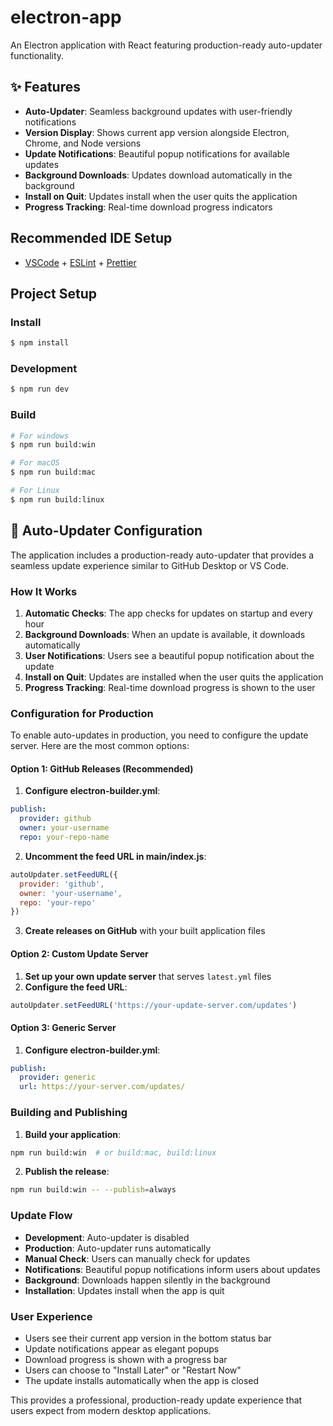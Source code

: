 # electron-app

An Electron application with React featuring production-ready auto-updater functionality.

## ✨ Features

- **Auto-Updater**: Seamless background updates with user-friendly notifications
- **Version Display**: Shows current app version alongside Electron, Chrome, and Node versions
- **Update Notifications**: Beautiful popup notifications for available updates
- **Background Downloads**: Updates download automatically in the background
- **Install on Quit**: Updates install when the user quits the application
- **Progress Tracking**: Real-time download progress indicators

## Recommended IDE Setup

- [VSCode](https://code.visualstudio.com/) + [ESLint](https://marketplace.visualstudio.com/items?itemName=dbaeumer.vscode-eslint) + [Prettier](https://marketplace.visualstudio.com/items?itemName=esbenp.prettier-vscode)

## Project Setup

### Install

```bash
$ npm install
```

### Development

```bash
$ npm run dev
```

### Build

```bash
# For windows
$ npm run build:win

# For macOS
$ npm run build:mac

# For Linux
$ npm run build:linux
```

## 🚀 Auto-Updater Configuration

The application includes a production-ready auto-updater that provides a seamless update experience similar to GitHub Desktop or VS Code.

### How It Works

1. **Automatic Checks**: The app checks for updates on startup and every hour
2. **Background Downloads**: When an update is available, it downloads automatically
3. **User Notifications**: Users see a beautiful popup notification about the update
4. **Install on Quit**: Updates are installed when the user quits the application
5. **Progress Tracking**: Real-time download progress is shown to the user

### Configuration for Production

To enable auto-updates in production, you need to configure the update server. Here are the most common options:

#### Option 1: GitHub Releases (Recommended)

1. **Configure electron-builder.yml**:

```yaml
publish:
  provider: github
  owner: your-username
  repo: your-repo-name
```

2. **Uncomment the feed URL in main/index.js**:

```javascript
autoUpdater.setFeedURL({
  provider: 'github',
  owner: 'your-username',
  repo: 'your-repo'
})
```

3. **Create releases on GitHub** with your built application files

#### Option 2: Custom Update Server

1. **Set up your own update server** that serves `latest.yml` files
2. **Configure the feed URL**:

```javascript
autoUpdater.setFeedURL('https://your-update-server.com/updates')
```

#### Option 3: Generic Server

1. **Configure electron-builder.yml**:

```yaml
publish:
  provider: generic
  url: https://your-server.com/updates/
```

### Building and Publishing

1. **Build your application**:

```bash
npm run build:win  # or build:mac, build:linux
```

2. **Publish the release**:

```bash
npm run build:win -- --publish=always
```

### Update Flow

- **Development**: Auto-updater is disabled
- **Production**: Auto-updater runs automatically
- **Manual Check**: Users can manually check for updates
- **Notifications**: Beautiful popup notifications inform users about updates
- **Background**: Downloads happen silently in the background
- **Installation**: Updates install when the app is quit

### User Experience

- Users see their current app version in the bottom status bar
- Update notifications appear as elegant popups
- Download progress is shown with a progress bar
- Users can choose to "Install Later" or "Restart Now"
- The update installs automatically when the app is closed

This provides a professional, production-ready update experience that users expect from modern desktop applications.
